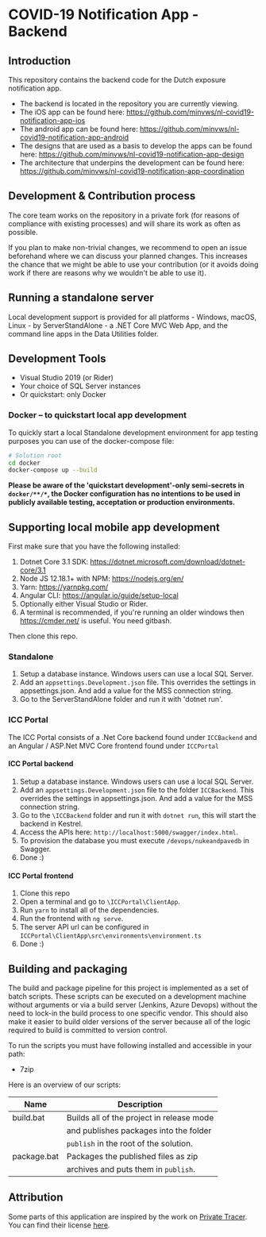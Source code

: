 # COVID-19 Notification App - Backend

## Introduction

This repository contains the backend code for the Dutch exposure notification app.

* The backend is located in the repository you are currently viewing.
* The iOS app can be found here: https://github.com/minvws/nl-covid19-notification-app-ios
* The android app can be found here: https://github.com/minvws/nl-covid19-notification-app-android
* The designs that are used as a basis to develop the apps can be found here: https://github.com/minvws/nl-covid19-notification-app-design
* The architecture that underpins the development can be found here: https://github.com/minvws/nl-covid19-notification-app-coordination

## Development & Contribution process

The core team works on the repository in a private fork (for reasons of compliance with existing processes) and will share its work as often as possible.

If you plan to make non-trivial changes, we recommend to open an issue beforehand where we can discuss your planned changes.
This increases the chance that we might be able to use your contribution (or it avoids doing work if there are reasons why we wouldn't be able to use it).

## Running a standalone server

Local development support is provided for all platforms - Windows, macOS, Linux - by ServerStandAlone - a .NET Core MVC Web App, and the command line apps in the Data Utilities folder.

## Development Tools
* Visual Studio 2019 (or Rider)
* Your choice of SQL Server instances
* Or quickstart: only Docker

### Docker – to quickstart local app development

To quickly start a local Standalone development environment for app testing purposes you can use of the docker-compose file:
```bash
# Solution root
cd docker
docker-compose up --build
``` 
**Please be aware of the 'quickstart development'-only semi-secrets in `docker/**/*`, the Docker configuration has no intentions to be used in publicly available testing, acceptation or production environments.**

## Supporting local mobile app development

First make sure that you have the following installed:

1. Dotnet Core 3.1 SDK: https://dotnet.microsoft.com/download/dotnet-core/3.1
1. Node JS 12.18.1+ with NPM: https://nodejs.org/en/
1. Yarn: https://yarnpkg.com/
1. Angular CLI: https://angular.io/guide/setup-local
1. Optionally either Visual Studio or Rider.
1. A terminal is recommended, if you're running an older windows then https://cmder.net/ is useful. You need gitbash.

Then clone this repo.

### Standalone

1. Setup a database instance. Windows users can use a local SQL Server.
1. Add an `appsettings.Development.json` file. This overrides the settings in appsettings.json. And add a value for the MSS connection string.
1. Go to the ServerStandAlone folder and run it with 'dotnet run'.


### ICC Portal

The ICC Portal consists of a .Net Core backend found under `ICCBackend` and an Angular / ASP.Net MVC Core frontend found under `ICCPortal`

#### ICC Portal backend

1. Setup a database instance. Windows users can use a local SQL Server.
1. Add an `appsettings.Development.json` file to the folder `ICCBackend`. This overrides the settings in appsettings.json. And add a value for the MSS connection string.
1. Go to the `\ICCBackend` folder and run it with `dotnet run`, this will start the backend in Kestrel.
1. Access the APIs here: `http://localhost:5000/swagger/index.html`.
1. To provision the database you must execute `​/devops​/nukeandpavedb` in Swagger.
1. Done :)

#### ICC Portal frontend

1. Clone this repo
1. Open a terminal and go to `\ICCPortal\ClientApp`.
1. Run `yarn` to install all of the dependencies.
1. Run the frontend with `ng serve`.
1. The server API url can be configured in `ICCPortal\ClientApp\src\environments\environment.ts`
1. Done :)

## Building and packaging

The build and package pipeline for this project is implemented as a set of batch scripts. These scripts can be executed on a development machine without arguments or via a build server (Jenkins, Azure Devops) without the need to lock-in the build process to one specific vendor. This should also make it easier to build older versions of the server because all of the logic required to build is committed to version control.

To run the scripts you must have following installed and accessible in your path:

* 7zip

Here is an overview of our scripts:

| Name                 | Description                                |
| -------------------- | ------------------------------------------ |
| build.bat            | Builds all of the project in release mode  |
|                      | and publishes packages into the folder     |
|                      | `publish` in the root of the solution.     |
| package.bat          | Packages the published files as zip        |
|                      | archives and puts them in `publish`.       |

## Attribution

Some parts of this application are inspired by the work on [Private Tracer](https://gitlab.com/PrivateTracer/server.azure). You can find their license [here](LICENSE/LICENSE.PrivateTracer.org.txt).
